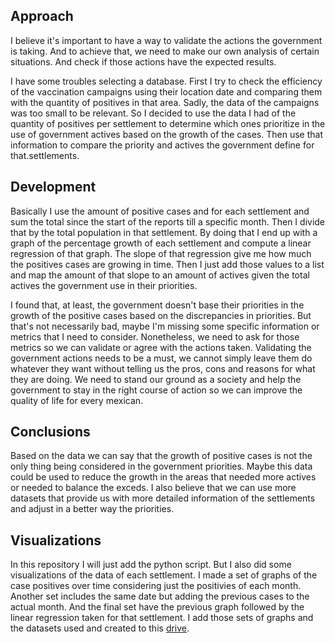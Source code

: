 ## Approach

I believe it's important to have a way to validate the actions the government is taking. And to achieve that, we need to make our own analysis of certain situations. And check if those actions have the expected results.

I have some troubles selecting a database. First I try to check the efficiency of the vaccination campaigns using their location date and comparing them with the quantity of positives in that area. Sadly, the data of the campaigns was too small to be relevant. So I decided to use the data I had of the quantity of positives per settlement to determine which ones prioritize in the use of government actives based on the growth of the cases. Then use that information to compare the priority and actives the government define for that.settlements.

## Development
Basically I use the amount of positive cases and for each settlement and sum the total since the start of the reports till a specific month. Then I divide that by the total population in that settlement. By doing that I end up with a graph of the percentage growth of each settlement and compute a linear regression of that graph. The slope of that regression give me how much the positives cases are growing in time. Then I just add those values to a list and map the amount of that slope to an amount of actives given the total actives the government use in their priorities.

I found that, at least, the government doesn't base their priorities in the growth of the positive cases based on the discrepancies in priorities. But that's not necessarily bad, maybe I'm missing some specific information or metrics that I need to consider. Nonetheless, we need to ask for those metrics so we can validate or agree with the actions taken. Validating the government actions needs to be a must, we cannot simply leave them do whatever they want without telling us the pros, cons and reasons for what they are doing. We need to stand our ground as a society and help the government to stay in the right course of action so we can improve the quality of life for every mexican.

## Conclusions
Based on the data we can say that the growth of positive cases is not the only thing being considered in the government priorities. Maybe this data could be used to reduce the growth in the areas that needed more actives or needed to balance the exceds. I also believe that we can use more datasets that provide us with more detailed information of the settlements and adjust in a better way the priorities.

## Visualizations
In this repository I will just add the python script. But I also did some visualizations of the data of each settlement. I made a set of graphs of the case positives over time considering just the positivies of each month. Another set includes the same date but adding the previous cases to the actual month. And the final set have the previous graph followed by the linear regression taken for that settlement. I add those sets of graphs and the datasets used and created to this [drive](https://drive.google.com/drive/folders/1I7Icvese8YEKtWxrR7aadMem9Xcl2lm5?usp=sharing).